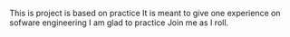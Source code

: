 This is project is based on practice
It is meant to give one experience on sofware engineering
I am glad to practice
Join me as I roll.